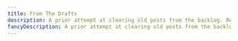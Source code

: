 ```yaml
---
title: From The Drafts
description: A prior attempt at clearing old posts from the backlog. Replaced by the Draft Destruction tag.
fancyDescription: A prior attempt at clearing old posts from the backlog. Replaced by the [Draft Destruction tag](/content/tags/draft-destruction/_index.md).
---
```

